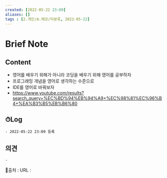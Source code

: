 ```yaml
---
created: [2022-05-22 23:09]
aliases: []
tags : [2.개인/A.메모/미분류, 2022-05-22]
---
```


# Brief Note
## Content
- 영어를 배우기 위해가 아니라 코딩을 배우기 위해 영어를 공부하자
- 프로그래밍 개념을 영어로 생각하는 수준으로
- IDE를 영어로 바꿔보자
- https://www.youtube.com/results?search_query=%EC%BD%94%EB%94%A9+%EC%98%81%EC%96%B4+%EA%B3%B5%EB%B6%80

## ⏱Log
	- 2022-05-22 23:09 등록

## 의견
	-


📙출처 :
URL :